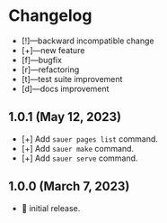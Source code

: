 # Changelog

-   [!]—backward incompatible change
-   [+]—new feature
-   [f]—bugfix
-   [r]—refactoring
-   [t]—test suite improvement
-   [d]—docs improvement

## 1.0.1 (May 12, 2023)

-   [+] Add `sauer pages list` command.
-   [+] Add `sauer make` command.
-   [+] Add `sauer serve` command.


## 1.0.0 (March 7, 2023)

-   🎉 initial release.

